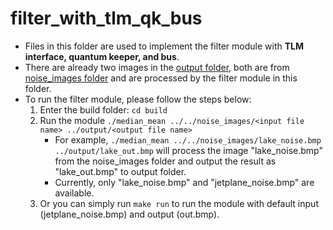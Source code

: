 # filter_with_tlm_qk_bus
- Files in this folder are used to implement the filter module with **TLM interface, quantum keeper, and bus**.
- There are already two images in the [output folder](https://github.com/PaulWang0513/Electronic-System-Level-Design-and-Synthesis/tree/main/hw2/filter_with_tlm_qk_bus/output), both are from [noise_images folder](https://github.com/PaulWang0513/Electronic-System-Level-Design-and-Synthesis/tree/main/hw2/noise_images) and are processed by the filter module in this folder.
- To run the filter module, please follow the steps below:
    1. Enter the build folder: `cd build`
    2. Run the module `./median_mean ../../noise_images/<input file name> ../output/<output file name>`
        - For example, `./median_mean ../../noise_images/lake_noise.bmp ../output/lake_out.bmp` will process the image "lake_noise.bmp" from the noise_images folder and output the result as "lake_out.bmp" to output folder.
        - Currently, only "lake_noise.bmp" and "jetplane_noise.bmp" are available.
    3. Or you can simply run `make run` to run the module with default input (jetplane_noise.bmp) and output (out.bmp).